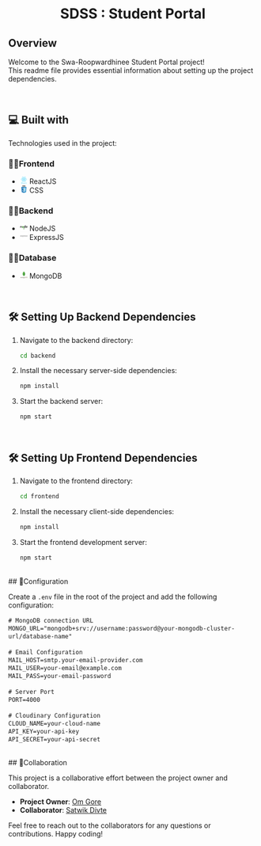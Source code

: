 <h1 align="center" id="title">SDSS : Student Portal</h1>

## Overview

Welcome to the Swa-Roopwardhinee Student Portal project! <br>This readme file provides essential information about setting up the project dependencies.

<br/>
<h2>💻 Built with</h2>

Technologies used in the project:

<h3>👨‍💻Frontend</h3>

*    <img src="https://raw.githubusercontent.com/devicons/devicon/master/icons/react/react-original-wordmark.svg" alt="react" width="15" height="15"/> ReactJS
*   <img
                src="https://raw.githubusercontent.com/devicons/devicon/master/icons/css3/css3-original-wordmark.svg"
                alt="css3" width="15" height="15" /> CSS

<h3>👨‍💻Backend</h3>

*   <img src="https://raw.githubusercontent.com/devicons/devicon/master/icons/nodejs/nodejs-original-wordmark.svg"
                alt="nodejs" width="15" height="15" /> NodeJS
*   <img src="https://raw.githubusercontent.com/devicons/devicon/master/icons/express/express-original-wordmark.svg"
                alt="express" width="15" height="15" /> ExpressJS

<h3>👨‍💻Database</h3>

*   <img
                src="https://raw.githubusercontent.com/devicons/devicon/master/icons/mongodb/mongodb-original-wordmark.svg"
                alt="mongodb" width="15" height="15" /> MongoDB
<br/>
<h2>🛠️ Setting Up Backend Dependencies</h2>

1. Navigate to the backend directory:

    ```bash
    cd backend
    ```

2. Install the necessary server-side dependencies:

    ```bash
    npm install
    ```

3. Start the backend server:

    ```bash
    npm start
    ```
<br/>
<h2>🛠️ Setting Up Frontend Dependencies</h2>

1. Navigate to the frontend directory:

    ```bash
    cd frontend
    ```

2. Install the necessary client-side dependencies:

    ```bash
    npm install
    ```

3. Start the frontend development server:

    ```bash
    npm start
    ```
<br/>
## 🧐Configuration

Create a `.env` file in the root of the project and add the following configuration:

```env
# MongoDB connection URL
MONGO_URL="mongodb+srv://username:password@your-mongodb-cluster-url/database-name"

# Email Configuration
MAIL_HOST=smtp.your-email-provider.com
MAIL_USER=your-email@example.com
MAIL_PASS=your-email-password

# Server Port
PORT=4000

# Cloudinary Configuration
CLOUD_NAME=your-cloud-name
API_KEY=your-api-key
API_SECRET=your-api-secret

```
<br/>
## 🍰Collaboration

This project is a collaborative effort between the project owner and collaborator.

- **Project Owner**: [Om Gore](https://github.com/om9011)
- **Collaborator**: [Satwik Divte](https://github.com/satwikdivate)

Feel free to reach out to the collaborators for any questions or contributions. Happy coding!
